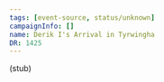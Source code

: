 ```yaml
---
tags: [event-source, status/unknown]
campaignInfo: []
name: Derik I's Arrival in Tyrwingha
DR: 1425
---
```

(stub)